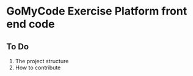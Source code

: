 # GoMyCode Exercise Platform front end code

## To Do

1. The project structure
2. How to contribute
